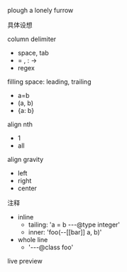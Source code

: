 plough a lonely furrow


具体设想

column delimiter
* space, tab
* = , : ->
* regex

filling space: leading, trailing
* a=b
* (a, b)
* {a: b}

align nth
* 1
* all

align gravity
* left
* right
* center

注释
* inline
    * tailing: 'a = b ---@type integer'
    * inner: 'foo(--[[bar]] a, b)'
* whole line
    * '---@class foo'


live preview
